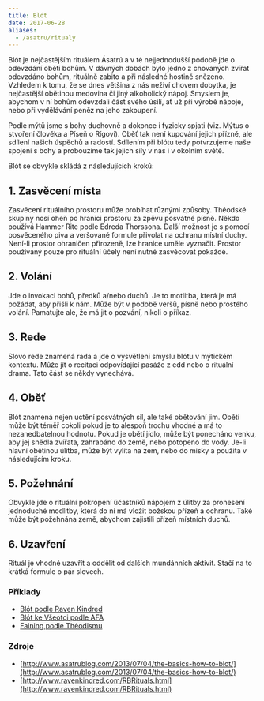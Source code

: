 ```yaml
---
title: Blót
date: 2017-06-28
aliases:
  - /asatru/ritualy
---
```


Blót je nejčastějším rituálem Ásatrú a v té nejjednodušší podobě jde o odevzdání oběti bohům. V dávných dobách bylo jedno z chovaných zvířat odevzdáno bohům, rituálně zabito a při následné hostině snězeno. Vzhledem k tomu, že se dnes většina z nás neživí chovem dobytka, je nejčastější obětinou medovina či jiný alkoholický nápoj. Smyslem je, abychom v ní bohům odevzdali část svého úsilí, ať už při výrobě nápoje, nebo při vydělávání peněz na jeho zakoupení. 

Podle mýtů jsme s bohy duchovně a dokonce i fyzicky spjati (viz. Mýtus o stvoření člověka a Píseň o Rígovi). Oběť tak není kupování jejich přízně, ale sdílení našich úspěchů a radostí. Sdílením při blótu tedy potvrzujeme naše spojení s bohy a probouzíme tak jejich síly v nás i v okolním světě. 

Blót se obvykle skládá z následujících kroků:

1\. Zasvěcení místa
-------------------

Zasvěcení rituálního prostoru může probíhat různými způsoby. Théodské skupiny nosí oheň po hranici prostoru za zpěvu posvátné písně. Někdo používá Hammer Rite podle Edreda Thorssona. Další možnost je s pomocí posvěceného piva a veršované formule přivolat na ochranu místní duchy. Není-li prostor ohraničen přirozeně, lze hranice uměle vyznačit. Prostor používaný pouze pro rituální účely není nutné zasvěcovat pokaždé.

2\. Volání
----------

Jde o invokaci bohů, předků a/nebo duchů. Je to motlitba, která je má požádat, aby přišli k nám. Může být v podobě veršů, písně nebo prostého volání. Pamatujte ale, že má jít o pozvání, nikoli o příkaz.

3\. Rede
--------

Slovo rede znamená rada a jde o vysvětlení smyslu blótu v mýtickém kontextu. Může jít o recitaci odpovídající pasáže z edd nebo o rituální drama. Tato část se někdy vynechává.

4\. Oběť
--------

Blót znamená nejen uctění posvátných sil, ale také obětování jim. Obětí může být téměř cokoli pokud je to alespoň trochu vhodné a má to nezanedbatelnou hodnotu. Pokud je obětí jídlo, může být ponecháno venku, aby jej snědla zvířata, zahrabáno do země, nebo potopeno do vody. Je-li hlavní obětinou úlitba, může být vylita na zem, nebo do misky a použita v následujícím kroku.

5\. Požehnání
-------------

Obvykle jde o rituální pokropení účastníků nápojem z úlitby za pronesení jednoduché modlitby, která do ní má vložit božskou přízeň a ochranu. Také může být požehnána země, abychom zajistili přízeň místních duchů.

6\. Uzavření
------------

Rituál je vhodné uzavřít a oddělit od dalších mundánních aktivit. Stačí na to krátká formule o pár slovech.

### Příklady

*   [Blót podle Raven Kindred](/asatru/ritualy/blot-podle-raven-kindred)
*   [Blót ke Všeotci podle AFA](/asatru/ritualy/blot-ke-vseotci-podle-afa)
*   [Faining podle Théodismu](/asatru/ritualy/faining-podle-theodismu)


### Zdroje

- [http://www.asatrublog.com/2013/07/04/the-basics-how-to-blot/](http://www.asatrublog.com/2013/07/04/the-basics-how-to-blot/) 
- [http://www.ravenkindred.com/RBRituals.html](http://www.ravenkindred.com/RBRituals.html)
